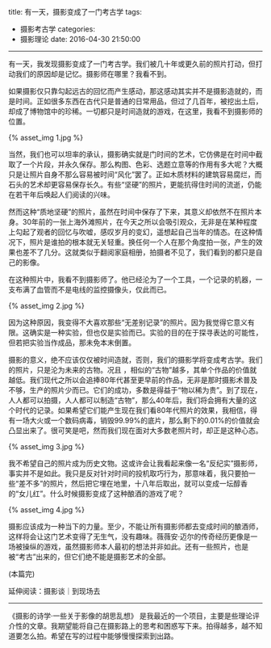 title: 有一天，摄影变成了一门考古学
tags:
  - 摄影考古学
categories:
  - 摄影理论
date: 2016-04-30 21:50:00
---
有一天，我发现摄影变成了一门考古学。我们被几十年或更久前的照片打动，但打动我们的原因却是记忆。摄影师在哪里？我看不到。

如果摄影仅只靠勾起远古的回忆而产生感动，那这感动其实并不是摄影造就的，而是时间。正如很多东西在古代只是普通的日常用品，但过了几百年，被挖出土后，却成了博物馆中的珍稀。一切都只是时间造就的游戏，在这里，我看不到摄影师的位置。

{% asset_img 1.jpg %} 


当然，我们也可以坦率的承认，摄影确实就是门时间的艺术，它仿佛是在时间中截取了一个片段，并永久保存。那么构图、色彩、选题立意等的作用有多大呢？大概只是让照片自身不那么容易被时间“风化”罢了。正如木质材料的建筑容易腐烂，而石头的艺术却更容易保存长久。有些“坚硬”的照片，更能抗得住时间的流逝，仍能在若干年后唤起人们阅读的兴味。

然而这种“质地坚硬”的照片，虽然在时间中保存了下来，其意义却依然不在照片本身。30年前的一张上海外滩照片，在今天之所以会吸引观众，无非是在某种程度上勾起了观者的回忆与吹嘘，感叹岁月的变幻，遥想起自己当年的情态。在这种情况下，照片是谁拍的根本就无关轻重。换任何一个人在那个角度拍一张，产生的效果也差不了几分。这就类似于翻阅家庭相册，拍摄者不见了，我们看到的都只是自己的影像。

在这种照片中，我看不到摄影师了。他已经沦为了一个工具，一个记录的机器，一支布满了血管而不是电线的监控摄像头，仅此而已。

{% asset_img 2.jpg %} 

因为这种原因，我变得不大喜欢那些“无差别记录”的照片。因为我觉得它意义有限。这确实是一种实验，但也仅是实验而已。实验的目的在于探寻表达的可能性，但若把实验当作成品，那未免本末倒置。

摄影的意义，绝不应该仅仅被时间造就，否则，我们的摄影学将变成考古学。我们的照片，只是沦为未来的古物。况且 ，相似的“古物”越多，其单个作品的价值就越低。我们现代之所以会追捧80年代甚至更早前的作品，无非是那时摄影术普及不够，生产的照片少而已。它们的成功，多数是得益于“物以稀为贵”。到了现在，人人都可以拍摄，人人都可以制造“古物”，那么40年后，我们将会拥有大量的这个时代的记录。如果希望它们能产生现在我们看80年代照片的效果，我相信，得有一场大火或一个数码病毒，销毁99.99%的底片，那么剩下的0.01%的价值就会凸显出来了。很可笑是吧，然而我们现在面对大多数老照片时，却正是这种心态。

{% asset_img 3.jpg %} 

我不希望自己的照片成为历史文物。这或许会让我看起来像一名“反纪实”摄影师，事实并不是如此。我只是反对针对时间的投机取巧行为，那意味着，我只要拍一些“差不多”的照片，然后把它埋在地里，十八年后取出，就可以变成一坛醇香的“女儿红”。什么时候摄影变成了这种酿酒的游戏了呢？

{% asset_img 4.jpg %} 

摄影应该成为一种当下的力量。至少，不能让所有摄影师都去变成时间的酿酒师，这样将会让这门艺术变得了无生气，没有趣味。薇薇安·迈尔的传奇经历更像是一场被操纵的游戏，虽然摄影师本人最初的想法并非如此。还有一些照片，也是被“考古”出来的，但它们绝不能是摄影艺术的全部。

(本篇完)

延伸阅读：摄影谈｜到现场去

------------------------
《摄影的诗学·一些关于影像的胡思乱想》 是我最近的一个项目，主要是些理论评介性的文章。我期望能将自己在摄影路上的思考和困惑写下来。拍得越多，越不知道要怎么拍。希望在写的过程中能够慢慢探索到出路。